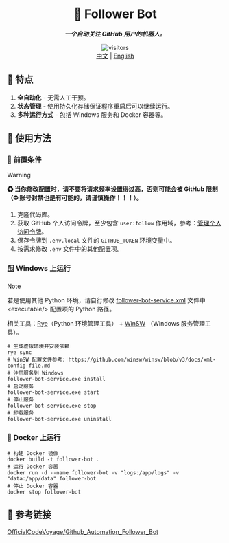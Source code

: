 <div align="center">
  <h1>🤖 Follower Bot</h1>
  <p><em><b>一个自动关注 GitHub 用户的机器人。</b></em></p>
  <img src="https://api.visitorbadge.io/api/combined?path=https://github.com/ftnfurina/follower-bot&label=VISITORS&style=flat-square&countColor=%23f3722c" alt="visitors"/>
  <div>
    <a href="./README_ZH.md">中文</a> |
    <a href="./README.md">English</a>
  </div>
</div>

## 🌟 特点

1. **全自动化** - 无需人工干预。
2. **状态管理** - 使用持久化存储保证程序重启后可以继续运行。
3. **多种运行方式** - 包括 Windows 服务和 Docker 容器等。

## 🚀 使用方法

### 🔧 前置条件

> [!Warning]
> **♻ 当你修改配置时，请不要将请求频率设置得过高，否则可能会被 GitHub 限制（⛔ 账号封禁也是有可能的，请谨慎操作！！！）。**

1. 克隆代码库。
2. 获取 GitHub 个人访问令牌，至少包含 `user:follow` 作用域，参考：[管理个人访问令牌](https://docs.github.com/zh/authentication/keeping-your-account-and-data-secure/managing-your-personal-access-tokens)。
3. 保存令牌到 `.env.local` 文件的 `GITHUB_TOKEN` 环境变量中。
4. 按需求修改 `.env` 文件中的其他配置项。

### 🪟 Windows 上运行

> [!Note]
> 若是使用其他 Python 环境，请自行修改 [follower-bot-service.xml](./follower-bot-service.xml) 文件中 &lt;executable/&gt; 配置项的 Python 路径。

相关工具：[Rye](https://github.com/astral-sh/rye)（Python 环境管理工具） + [WinSW](https://github.com/winsw/winsw) （Windows 服务管理工具）。

```shell
# 生成虚拟环境并安装依赖
rye sync
# WinSW 配置文件参考: https://github.com/winsw/winsw/blob/v3/docs/xml-config-file.md
# 注册服务到 Windows
follower-bot-service.exe install
# 启动服务
follower-bot-service.exe start
# 停止服务
follower-bot-service.exe stop
# 卸载服务
follower-bot-service.exe uninstall
```

### 🐋 Docker 上运行

```shell
# 构建 Docker 镜像
docker build -t follower-bot .
# 运行 Docker 容器
docker run -d --name follower-bot -v "logs:/app/logs" -v "data:/app/data" follower-bot
# 停止 Docker 容器
docker stop follower-bot
```

## 🔗 参考链接

[OfficialCodeVoyage/Github_Automation_Follower_Bot](https://github.com/OfficialCodeVoyage/Github_Automation_Follower_Bot)